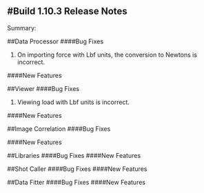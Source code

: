 #Build 1.10.3 Release Notes
---

Summary:


##Data Processor
####Bug Fixes
1. On importing force with Lbf units, the conversion to Newtons is incorrect.


####New Features


##Viewer
####Bug Fixes
1. Viewing load with Lbf units is incorrect.


####New Features


##Image Correlation
####Bug Fixes

####New Features


##Libraries
####Bug Fixes
####New Features

##Shot Caller
####Bug Fixes
####New Features

##Data Fitter
####Bug Fixes
####New Features



